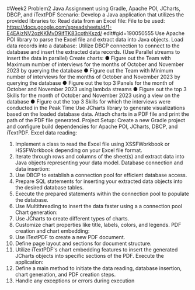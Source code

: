 #Week2 Problem2
Java Assignment using Gradle, Apache POI, JCharts, DBCP, and iTextPDF
Scenario:
Develop a Java application that utilizes the provided libraries to:
Read data from an Excel file:
File to be used:
https://docs.google.com/spreadsheets/d/1-E4EAizNV2ozKKMvD9ifTK83cpthKszd/
edit#gid=190050555
Use Apache POI library to parse the Excel file and extract data into Java objects.
Load data records into a database:
Utilize DBCP connection to connect to the database and insert the extracted data
records. (Use Parallel streams to insert the data in parallel)
Create charts:
● Figure out the Team with Maximum number of interviews for the months
of October and November 2023 by querying the database
● Figure out the Team with Minimum number of interviews for the months
of October and November 2023 by querying the database
● Figure out the top 3 Panels for the month of October and November 2023
using lambda streams
● Figure out the top 3 Skills for the month of October and November 2023
using a view on the database
● Figure out the top 3 Skills for which the interviews were conducted in the
Peak Time
Use JCharts library to generate visualizations based on the loaded database data.
Attach charts in a PDF file and print the path of the PDF file generated.
Project Setup:
Create a new Gradle project and configure build dependencies for Apache POI,
JCharts, DBCP, and iTextPDF.
Excel data reading:
1. Implement a class to read the Excel file using XSSFWorkbook or HSSFWorkbook
depending on your Excel file format.
2. Iterate through rows and columns of the sheet(s) and extract data into Java
objects representing your data model.
Database connection and data insertion:
1. Use DBCP to establish a connection pool for efficient database access.
2. Prepare SQL statements for inserting your extracted data objects into the desired
database tables.
3. Execute the prepared statements within the connection pool to populate the
database.
4. Use Multithreading to insert the data faster using a a connection pool
Chart generation:
1. Use JCharts to create different types of charts.
2. Customize chart properties like title, labels, colors, and legends.
PDF creation and chart embedding:
1. Use iTextPDF to create a new PDF document.
2. Define page layout and sections for document structure.
3. Utilize iTextPDF's chart embedding features to insert the generated JCharts
objects into specific sections of the PDF.
Execute the application:
1. Define a main method to initiate the data reading, database insertion, chart
generation, and PDF creation steps.
2. Handle any exceptions or errors during execution
